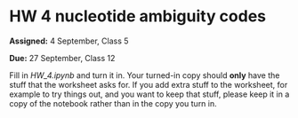 # HW 4 nucleotide ambiguity codes

**Assigned:** 4 September, Class 5

**Due:** 27 September, Class 12

Fill in *HW_4.ipynb* and turn it in. 
Your turned-in copy should **only** have the stuff that the worksheet asks for. 
If you add extra stuff to the worksheet, for example to try things out, and you want to keep that stuff, 
please keep it in a copy of the notebook rather than in the copy you turn in. 